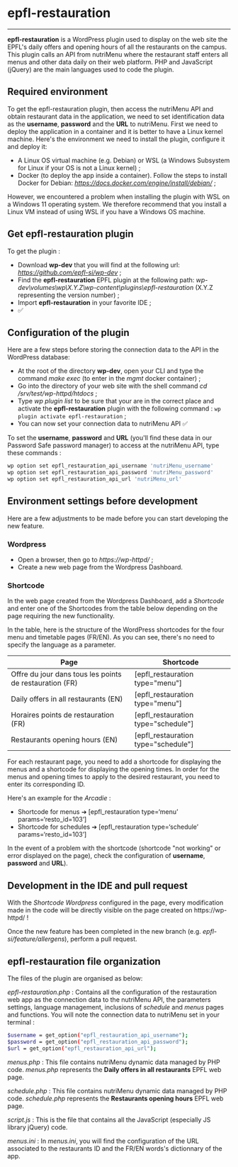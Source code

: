 # epfl-restauration
---

**epfl-restauration** is a WordPress plugin used to display on the  web site the EPFL's daily offers and opening hours 
of all the restaurants on the campus. This plugin calls an API from nutriMenu where the restaurant staff enters all menus 
and other data daily on their web platform. PHP and JavaScript (jQuery) are the main languages used to code the plugin.

## Required environment
To get the epfl-restauration plugin, then access the nutriMenu API and obtain restaurant data in the application, we 
need to set identification data as the **username**, **password** and the **URL** to nutriMenu.
First we need to deploy the application in a container and it is better to have a Linux kernel machine.
Here's the environment we need to install the plugin, configure it and deploy it:
- A Linux OS virtual machine (e.g. Debian) or WSL (a Windows Subsystem for Linux if your OS is not a Linux kernel) ;
- Docker (to deploy the app inside a container). Follow the steps to install Docker for Debian: *https://docs.docker.com/engine/install/debian/* ;

However, we encountered a problem when installing the plugin with WSL on a Windows 11 operating system. 
We therefore recommend that you install a Linux VM instead of using WSL if you have a Windows OS machine.

## Get epfl-restauration plugin
To get the plugin :
- Download **wp-dev** that you will find at the following url: *https://github.com/epfl-si/wp-dev* ;
- Find the **epfl-restauration** EPFL plugin at the following path: *wp-dev\volumes\wp\X.Y.Z\wp-content\plugins\epfl-restauration* (X.Y.Z representing the version number) ;
- Import **epfl-restauration** in your favorite IDE ;
- ✅

## Configuration of the plugin
Here are a few steps before storing the connection data to the API in the WordPress database:
- At the root of the directory **wp-dev**, open your CLI and type the command *make exec* (to enter in the *mgmt* docker container) ;
- Go into the directory of your web site with the shell command *cd /srv/test/wp-httpd/htdocs* ;
- Type *wp plugin list* to be sure that your are in the correct place and activate the **epfl-restauration** plugin with the following command : `wp plugin activate epfl-restauration` ;
- You can now set your connection data to nutriMenu API ✅

To set the **username**, **password** and **URL** (you'll find these data in our Password Safe password manager) to access at the nutriMenu API, type these commands :
```sh
wp option set epfl_restauration_api_username 'nutriMenu_username'
wp option set epfl_restauration_api_password 'nutriMenu_password'
wp option set epfl_restauration_api_url 'nutriMenu_url'
```

## Environment settings before development
Here are a few adjustments to be made before you can start developing the new feature.

### Wordpress
- Open a browser, then go to *https://wp-httpd/* ;
- Create a new web page from the Wordpress Dashboard.

### Shortcode
In the web page created from the Wordpress Dashboard, add a *Shortcode* and enter one of the Shortcodes from the table 
below depending on the page requiring the new functionality.

In the table, here is the structure of the WordPress shortcodes for the four menu and timetable pages (FR/EN).
As you can see, there's no need to specify the language as a parameter.

| Page                                                        | Shortcode                                      |
|-------------------------------------------------------------|------------------------------------------------|
| Offre du jour dans tous les points de restauration (FR)     | [epfl_restauration type="menu"]                |
| Daily offers in all restaurants (EN)                        | [epfl_restauration type="menu"]                |
| Horaires points de restauration (FR)                        | [epfl_restauration type="schedule"]            |
| Restaurants opening hours (EN)                              | [epfl_restauration type="schedule"]            |

For each restaurant page, you need to add a shortcode for displaying the menus and a shortcode for displaying the opening times. 
In order for the menus and opening times to apply to the desired restaurant, you need to enter its corresponding ID.

Here's an example for the *Arcadie* :
- Shortcode for menus ➔ [epfl_restauration type=‘menu’ params=‘resto_id=103’]
- Shortcode for schedules ➔ [epfl_restauration type=‘schedule’ params=‘resto_id=103’]

In the event of a problem with the shortcode (shortcode "not working" or error displayed on the page),
check the configuration of **username**, **password** and **URL**).

## Development in the IDE and pull request
With the *Shortcode Wordpress* configured in the page, every modification made in the code will be directly visible 
on the page created on https://wp-httpd/ !

Once the new feature has been completed in the new branch (e.g. *epfl-si/feature/allergens*), perform a pull request.

## epfl-restauration file organization
The files of the plugin are organised as below:

_epfl-restauration.php_ :
Contains all the configuration of the restauration web app as the connection data to the nutriMenu API, the parameters settings, language management, inclusions of _schedule_ and _menus_ pages and functions.
You will note the connection data to nutriMenu set in your terminal :
```sh
$username = get_option("epfl_restauration_api_username");
$password = get_option("epfl_restauration_api_password");
$url = get_option("epfl_restauration_api_url");
```

_menus.php_ :
This file contains nutriMenu dynamic data managed by PHP code. _menus.php_ represents the **Daily offers in all restaurants** EPFL web page.

_schedule.php_ :
This file contains nutriMenu dynamic data managed by PHP code. _schedule.php_ represents the **Restaurants opening hours** EPFL web page.

_script.js_ :
This is the file that contains all the JavaScript (especially JS library jQuery) code.

_menus.ini_ :
In _menus.ini_, you will find the configuration of the URL associated to the restaurants ID and the FR/EN words's dictionnary of the app.
